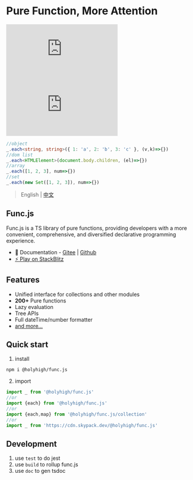 # Pure Function, More Attention
![npm](https://img.shields.io/npm/v/@holyhigh/func.js?style=plastic)
![NPM](https://img.shields.io/npm/l/@holyhigh/func.js)

```ts
//object
_.each<string, string>({ 1: 'a', 2: 'b', 3: 'c' }, (v,k)=>{})
//dom list
_.each<HTMLElement>(document.body.children, (el)=>{})
//array
_.each([1, 2, 3], num=>{})
//set
_.each(new Set([1, 2, 3]), num=>{})
```
> English | [中文](./README_ZH.md)

## Func.js
Func.js is a TS library of pure functions, providing developers with a more convenient, comprehensive, and diversified declarative programming experience.

- 📑 Documentation - [Gitee](https://holyhigh2.gitee.io/func.js/) | [Github](https://holyhigh2.gitee.io/func.js/)
- [⚡ Play on StackBlitz](https://stackblitz.com/edit/func-js?file=index.ts)

## Features
- Unified interface for collections and other modules
- **200+** Pure functions
- Lazy evaluation
- Tree APIs
- Full dateTime/number formatter
- [and more...]()

## Quick start
1. install
```sh
npm i @holyhigh/func.js
```
2. import
```ts
import _ from '@holyhigh/func.js'
//or
import {each} from '@holyhigh/func.js'
//or
import {each,map} from '@holyhigh/func.js/collection'
//or
import _ from 'https://cdn.skypack.dev/@holyhigh/func.js'
```

## Development
1. use `test` to do jest 
2. use `build` to rollup func.js
3. use `doc` to gen tsdoc